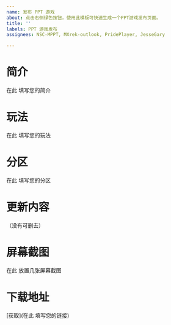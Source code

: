 ```yaml
---
name: 发布 PPT 游戏
about: 点击右侧绿色按钮，使用此模板可快速生成一个PPT游戏发布页面。
title: ''
labels: PPT 游戏发布
assignees: NSC-MPPT, MXrek-outlook, PridePlayer, JesseGary

---
```


# 简介

在此 填写您的简介

# 玩法

在此 填写您的玩法

# 分区

在此 填写您的分区

# 更新内容

（没有可删去）

# 屏幕截图

在此 放置几张屏幕截图

# 下载地址

[获取](在此 填写您的链接)
